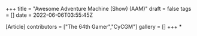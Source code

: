 +++
title = "Awesome Adventure Machine (Show) (AAM)"
draft = false
tags = []
date = 2022-06-06T03:55:45Z

[Article]
contributors = ["The 64th Gamer","CyCGM"]
gallery = []
+++
*